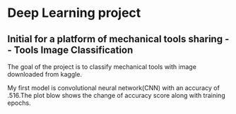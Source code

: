 # Deep Learning project
## Initial for a platform of mechanical tools sharing  -- Tools Image Classification
The goal of the project is to classify mechanical tools with image downloaded from kaggle.

My first model is convolutional neural network(CNN) with an accuracy of .516.The plot blow shows the change of accuracy score along with training epochs.
